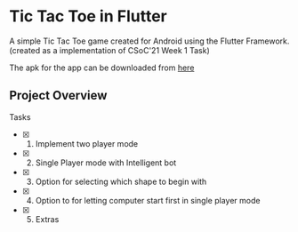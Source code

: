 # Tic Tac Toe in Flutter

A simple Tic Tac Toe game created for Android using the Flutter Framework. (created as a implementation of CSoC'21 Week 1 Task)

The apk for the app can be downloaded from [here](https://appsenjoy.com/Pvau5)

## Project Overview
Tasks
- [x] 1. Implement two player mode
- [x] 2. Single Player mode with Intelligent bot
- [x] 3. Option for selecting which shape to begin with
- [x] 4. Option to for letting computer start first in single player mode
- [x] 5. Extras
